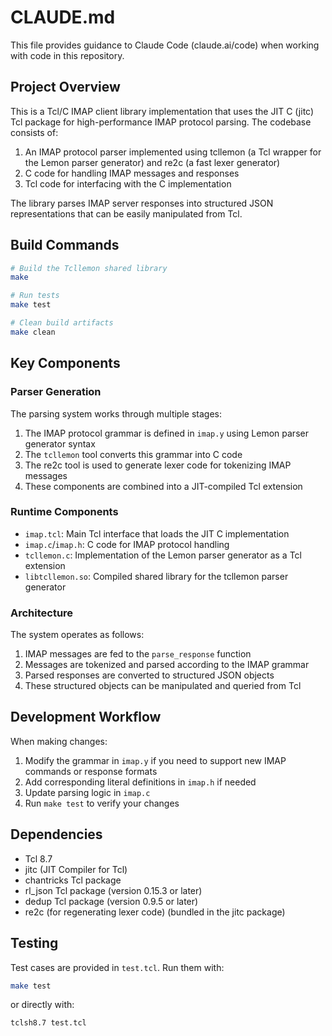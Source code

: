 # CLAUDE.md

This file provides guidance to Claude Code (claude.ai/code) when working with code in this repository.

## Project Overview

This is a Tcl/C IMAP client library implementation that uses the JIT C (jitc) Tcl package for high-performance IMAP protocol parsing. The codebase consists of:

1. An IMAP protocol parser implemented using tcllemon (a Tcl wrapper for the Lemon parser generator) and re2c (a fast lexer generator)
2. C code for handling IMAP messages and responses
3. Tcl code for interfacing with the C implementation

The library parses IMAP server responses into structured JSON representations that can be easily manipulated from Tcl.

## Build Commands

```bash
# Build the Tcllemon shared library
make

# Run tests
make test

# Clean build artifacts
make clean
```

## Key Components

### Parser Generation

The parsing system works through multiple stages:

1. The IMAP protocol grammar is defined in `imap.y` using Lemon parser generator syntax
2. The `tcllemon` tool converts this grammar into C code
3. The re2c tool is used to generate lexer code for tokenizing IMAP messages
4. These components are combined into a JIT-compiled Tcl extension

### Runtime Components

- `imap.tcl`: Main Tcl interface that loads the JIT C implementation
- `imap.c`/`imap.h`: C code for IMAP protocol handling
- `tcllemon.c`: Implementation of the Lemon parser generator as a Tcl extension
- `libtcllemon.so`: Compiled shared library for the tcllemon parser generator

### Architecture

The system operates as follows:

1. IMAP messages are fed to the `parse_response` function
2. Messages are tokenized and parsed according to the IMAP grammar
3. Parsed responses are converted to structured JSON objects
4. These structured objects can be manipulated and queried from Tcl

## Development Workflow

When making changes:

1. Modify the grammar in `imap.y` if you need to support new IMAP commands or response formats
2. Add corresponding literal definitions in `imap.h` if needed
3. Update parsing logic in `imap.c` 
4. Run `make test` to verify your changes

## Dependencies

- Tcl 8.7
- jitc (JIT Compiler for Tcl)
- chantricks Tcl package
- rl_json Tcl package (version 0.15.3 or later)
- dedup Tcl package (version 0.9.5 or later)
- re2c (for regenerating lexer code) (bundled in the jitc package)

## Testing

Test cases are provided in `test.tcl`. Run them with:

```bash
make test
```

or directly with:

```bash
tclsh8.7 test.tcl
```
